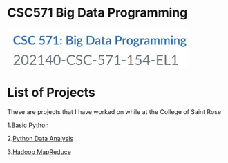 # CSC571 Big Data Programming
![Image of the class](/class.JPG)

# List of Projects
These are projects that I have worked on while at the College of Saint Rose


1.[Basic Python](https://github.com/atkinsonsstrose/CSC571Week1)

2.[Python Data Analysis](https://github.com/atkinsonsstrose/CSC571Week2)

3.[Hadoop MapReduce](https://github.com/atkinsonsstrose/CSC571Week6)
